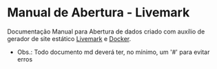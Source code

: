 # Manual de Abertura - Livemark

Documentação Manual para Abertura de dados criado com auxílio de gerador de site estático [Livemark](https://frictionlessdata.github.io/livemark-project) e [Docker](https://hub.docker.com/repository/docker/gabrielbdornas/livemark).

- Obs.: Todo documento md deverá ter, no mínimo, um '#' para evitar erros